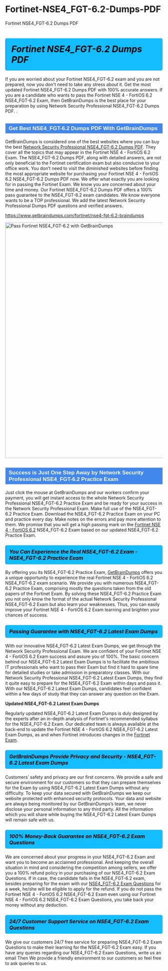 # Fortinet-NSE4_FGT-6.2-Dumps-PDF
Fortinet NSE4_FGT-6.2 Dumps PDF
<h1><strong><span style="display: block; color: #000000; background: #14BDFF; border: 0.5px solid #AED6F1; border-left: 3px solid #3498DB; padding: .6em; border-radius: 6px;">                     <em>Fortinet NSE4_FGT-6.2 <span class="exam_variation">Dumps PDF</span> </em>                </span></strong>            </h1>                        <p>If you are worried about your Fortinet NSE4_FGT-6.2 exam and you are not prepared, now you don't need to take any stress about it.             Get the most updated Fortinet NSE4_FGT-6.2 <span class="exam_variation">Dumps PDF</span> with 100% accurate answers. If you are a candidate who wants to pass the             Fortinet NSE 4 - FortiOS 6.2 NSE4_FGT-6.2 Exam, then GetBrainDumps is the best place for your preparation by using Network Security Professional NSE4_FGT-6.2 <span class="exam_variation">Dumps PDF</span>. .</p>                        <h2 style="background: #4287ec; border: 1px solid #cccccc; padding: 5px 10px;">                <span style="color: #ffffff;">                    <span style="font-size: 11pt;">                        <span style="line-height: normal;">                            <span style="font-family: Calibri,sans-serif;">                                <strong>                                    <span style="font-size: 13.0pt;">Get Best NSE4_FGT-6.2 <span class="exam_variation">Dumps PDF</span> With GetBrainDumps</span>                                </strong>                            </span>                        </span>                    </span>                </span>            </h2>                        <p>GetBrainDumps is considered one of the best websites where you can buy the best <a href="https://www.getbraindumps.com/fortinet/nse-4-braindumps.html">Network Security Professional NSE4_FGT-6.2 <span class="exam_variation">Dumps PDF</span></a>.             They cover all the topics that may appear in the Fortinet NSE 4 - FortiOS 6.2 Exam. The NSE4_FGT-6.2 <span class="exam_variation">Dumps PDF</span>,             along with detailed answers, are not only beneficial to the Fortinet certification exam but also conducive to your office work.             You don’t need to visit the diminished websites before finding the most appropriate website for purchasing your             Fortinet NSE 4 - FortiOS 6.2 NSE4_FGT-6.2 <span class="exam_variation">Dumps PDF</span> now. We offer what exactly you are looking for in passing the Fortinet Exam.             We know you are concerned about your time and money. Our Fortinet NSE4_FGT-6.2 <span class="exam_variation">Dumps PDF</span> offers a 100% pass guarantee to the             NSE4_FGT-6.2 exam candidates. We know everyone wants to be a TOP professional. We add the latest Network Security Professional <span class="exam_variation">Dumps PDF</span> questions and verified answers.</p>                        <p><a href="https://www.getbraindumps.com/fortinet/nse4-fgt-6.2-braindumps">https://www.getbraindumps.com/fortinet/nse4-fgt-6.2-braindumps</a></p>                        <p><a href="https://www.getbraindumps.com/"><img src="https://www.getbraindumps.com/images/get-updated-exam-questions-with-discount-getbraindumps.jpg" class="postImage" alt="Pass Fortinet NSE4_FGT-6.2 with GetBrainDumps" width="750"></a></p>                            <h2 style="background: #4287ec; border: 1px solid #cccccc; padding: 5px 10px;">                <span style="color: #ffffff;">                    <span style="font-size: 11pt;">                        <span style="line-height: normal;">                            <span style="font-family: Calibri,sans-serif;">                                <strong>                                    <span style="font-size: 13.0pt;">Success is Just One Step Away by Network Security Professional NSE4_FGT-6.2 <span class="exam_variation2">Practice Exam</span></span>                                </strong>                            </span>                        </span>                    </span>                </span>            </h2>                        <p>Just click the mouse at GetBrainDumps and our workers confirm your payment, you will get instant access to the whole Network Security Professional NSE4_FGT-6.2 <span class="exam_variation2">Practice Exam</span>             and be ready for your success in the Network Security Professional Exam. Make full use of the NSE4_FGT-6.2 <span class="exam_variation2">Practice Exam</span>. Download the NSE4_FGT-6.2 <span class="exam_variation2">Practice Exam</span> on your             PC and practice every day. Make notes on the errors and pay more attention to them. We promise that you will get a high passing mark on the             <a href="https://www.getbraindumps.com/fortinet/nse4-fgt-6.2-braindumps">Fortinet NSE 4 - FortiOS 6.2</a> NSE4_FGT-6.2 Exam based on our updated NSE4_FGT-6.2 <span class="exam_variation2">Practice Exam</span>.</p>                        <h3>                <strong>                    <span style="display: block; color: #000000; background: #14BDFF; border: 0.5px solid #AED6F1; border-left: 3px solid #3498DB; padding: .6em; border-radius: 6px;">                        <em>You Can Experience the Real NSE4_FGT-6.2 Exam - NSE4_FGT-6.2 <span class="exam_variation2">Practice Exam</span></em>                    </span>                </strong>            </h3>                        <p>By offering you its NSE4_FGT-6.2 <span class="exam_variation2">Practice Exam</span>, <a href="https://www.getbraindumps.com/">GetBrainDumps</a> offers you a unique opportunity to experience the real             Fortinet NSE 4 - FortiOS 6.2 NSE4_FGT-6.2 exam scenario. We provide you with numerous NSE4_FGT-6.2 <span class="exam_variation2">Practice Exam</span>, comprising mostly             the questions taken from the old papers of the Fortinet Exam. By solving these NSE4_FGT-6.2 <span class="exam_variation2">Practice Exam</span> you not only know the format of the actual             Network Security Professional NSE4_FGT-6.2 Exam but also learn your weaknesses. Thus, you can easily improve your             Fortinet NSE 4 - FortiOS 6.2 Exam learning and brighten your chances of success.</p>                        <h3>                <strong>                    <span style="display: block; color: #000000; background: #14BDFF; border: 0.5px solid #AED6F1; border-left: 3px solid #3498DB; padding: .6em; border-radius: 6px;">                        <em>Passing Guarantee with NSE4_FGT-6.2 <span class="exam_variation3">Latest Exam Dumps</span></em>                    </span>                </strong>            </h3>                        <p>With our innovative NSE4_FGT-6.2 <span class="exam_variation3">Latest Exam Dumps</span>, we get through the Network Security Professional Exam. We are confident of your Fortinet NSE 4 - FortiOS 6.2 Exam             success and assure you of 100%. The basic concern behind our NSE4_FGT-6.2 <span class="exam_variation3">Latest Exam Dumps</span> is to facilitate the ambitious IT professionals who want to pass their             Exam but find it hard to spare time for detailed studies or take admission in preparatory classes. With our Network Security Professional NSE4_FGT-6.2 <span class="exam_variation3">Latest Exam Dumps</span>, they             find it quite easy to prepare for the NSE4_FGT-6.2 Exam within days and pass it. With our NSE4_FGT-6.2 <span class="exam_variation3">Latest Exam Dumps</span>, candidates feel confident within a few days of             study that they can answer any question on the Exam.</p>                        <p><strong>Updated NSE4_FGT-6.2 <span class="exam_variation3">Latest Exam Dumps</span></strong></p>                        <p>Regularly updated NSE4_FGT-6.2 <span class="exam_variation3">Latest Exam Dumps</span> is duly designed by the experts after an in-depth analysis of Fortinet's recommended syllabus for the NSE4_FGT-6.2 Exam.             Our dedicated team is always available at the back-end to update the Fortinet NSE 4 - FortiOS 6.2 NSE4_FGT-6.2 <span class="exam_variation3">Latest Exam Dumps</span>,             as and when Fortinet introduces changes in the <a href="https://www.getbraindumps.com/fortinet-braindumps.html">Fortinet Exam</a>.</p>                        <h3>                <strong>                    <span style="display: block; color: #000000; background: #14BDFF; border: 0.5px solid #AED6F1; border-left: 3px solid #3498DB; padding: .6em; border-radius: 6px;">                        <em>GetBrainDumps Provide Privacy and Security - NSE4_FGT-6.2 <span class="exam_variation3">Latest Exam Dumps</span></em>                    </span>                </strong>            </h3>                        <p>Customers’ safety and privacy are our first concerns. We provide a safe and secure environment for our customers so that they can prepare themselves for the Exam by using             NSE4_FGT-6.2 <span class="exam_variation3">Latest Exam Dumps</span> without any difficulty. To keep your data secured with GetBrainDumps we keep our website protected with enhanced security protocols. Your data and website             are always being monitored by our GetBrainDumps’s team, we never disclose your personal information to any third party. All the information which you will share while buying             the NSE4_FGT-6.2 <span class="exam_variation3">Latest Exam Dumps</span> will remain safe with us.</p>                        <h3>                <strong>                    <span style="display: block; color: #000000; background: #14BDFF; border: 0.5px solid #AED6F1; border-left: 3px solid #3498DB; padding: .6em; border-radius: 6px;">                        <em>100% Money-Back Guarantee on NSE4_FGT-6.2 <span class="exam_variation4">Exam Questions</span></em>                    </span>                </strong>            </h3>                        <p>We are concerned about your progress in your NSE4_FGT-6.2 Exam and want you to become an acclaimed professional. And keeping the overall situation in mind and             considering the competition among sellers, we offer you a 100% refund policy in your purchasing of our NSE4_FGT-6.2 <span class="exam_variation4">Exam Questions</span>. If in case, the candidate fails in the             NSE4_FGT-6.2 exam, besides preparing for the exam with our <a href="https://www.getbraindumps.com/fortinet/nse4-fgt-6.2-braindumps">NSE4_FGT-6.2 <span class="exam_variation4">Exam Questions</span></a> for a week, he/she will be eligible to apply for the refund. If you do not pass the             Fortinet NSE 4 - FortiOS 6.2 NSE4_FGT-6.2 Exam even using our Fortinet NSE 4 - FortiOS 6.2 NSE4_FGT-6.2 <span class="exam_variation4">Exam Questions</span>, you             take back your money without any deduction.</p>                        <h3>                <strong>                    <span style="display: block; color: #000000; background: #14BDFF; border: 0.5px solid #AED6F1; border-left: 3px solid #3498DB; padding: .6em; border-radius: 6px;">                        <em>24/7 Customer Support Service on NSE4_FGT-6.2 <span class="exam_variation4">Exam Questions</span></em>                    </span>                </strong>            </h3>                        <p>We give our customers 24/7 free service for preparing NSE4_FGT-6.2 <span class="exam_variation4">Exam Questions</span> to make their learning for the NSE4_FGT-6.2 Exam easy. If you have any queries regarding our             NSE4_FGT-6.2 <span class="exam_variation4">Exam Questions</span>, write us an email Then We provide a friendly environment to our customers so feel free to ask queries to us.</p>                    
